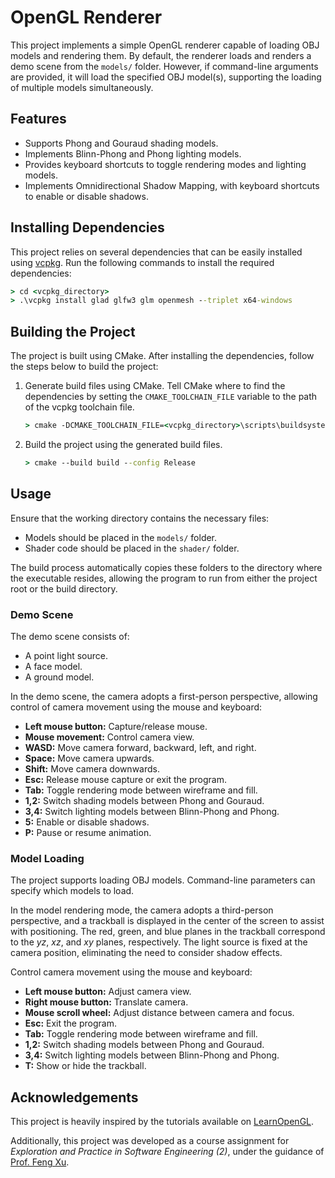 # OpenGL Renderer

This project implements a simple OpenGL renderer capable of loading OBJ models and rendering them. By default, the renderer loads and renders a demo scene from the `models/` folder. However, if command-line arguments are provided, it will load the specified OBJ model(s), supporting the loading of multiple models simultaneously.

## Features

- Supports Phong and Gouraud shading models.
- Implements Blinn-Phong and Phong lighting models.
- Provides keyboard shortcuts to toggle rendering modes and lighting models.
- Implements Omnidirectional Shadow Mapping, with keyboard shortcuts to enable or disable shadows.

## Installing Dependencies

This project relies on several dependencies that can be easily installed using [vcpkg](https://github.com/microsoft/vcpkg). Run the following commands to install the required dependencies:

```cmd
> cd <vcpkg_directory>
> .\vcpkg install glad glfw3 glm openmesh --triplet x64-windows
```

## Building the Project

The project is built using CMake. After installing the dependencies, follow the steps below to build the project:

1. Generate build files using CMake. Tell CMake where to find the dependencies by setting the `CMAKE_TOOLCHAIN_FILE` variable to the path of the vcpkg toolchain file.
   ```cmd
   > cmake -DCMAKE_TOOLCHAIN_FILE=<vcpkg_directory>\scripts\buildsystems\vcpkg.cmake -B build
   ```
2. Build the project using the generated build files.
   ```cmd
   > cmake --build build --config Release
   ```

## Usage

Ensure that the working directory contains the necessary files:
- Models should be placed in the `models/` folder.
- Shader code should be placed in the `shader/` folder.

The build process automatically copies these folders to the directory where the executable resides, allowing the program to run from either the project root or the build directory.

### Demo Scene

The demo scene consists of:
- A point light source.
- A face model.
- A ground model.

In the demo scene, the camera adopts a first-person perspective, allowing control of camera movement using the mouse and keyboard:

- **Left mouse button:** Capture/release mouse.
- **Mouse movement:** Control camera view.
- **WASD:** Move camera forward, backward, left, and right.
- **Space:** Move camera upwards.
- **Shift:** Move camera downwards.
- **Esc:** Release mouse capture or exit the program.
- **Tab:** Toggle rendering mode between wireframe and fill.
- **1,2:** Switch shading models between Phong and Gouraud.
- **3,4:** Switch lighting models between Blinn-Phong and Phong.
- **5:** Enable or disable shadows.
- **P:** Pause or resume animation.

### Model Loading

The project supports loading OBJ models. Command-line parameters can specify which models to load.

In the model rendering mode, the camera adopts a third-person perspective, and a trackball is displayed in the center of the screen to assist with positioning. The red, green, and blue planes in the trackball correspond to the $yz$, $xz$, and $xy$ planes, respectively. The light source is fixed at the camera position, eliminating the need to consider shadow effects.

Control camera movement using the mouse and keyboard:

- **Left mouse button:** Adjust camera view.
- **Right mouse button:** Translate camera.
- **Mouse scroll wheel:** Adjust distance between camera and focus.
- **Esc:** Exit the program.
- **Tab:** Toggle rendering mode between wireframe and fill.
- **1,2:** Switch shading models between Phong and Gouraud.
- **3,4:** Switch lighting models between Blinn-Phong and Phong.
- **T:** Show or hide the trackball.

## Acknowledgements

This project is heavily inspired by the tutorials available on [LearnOpenGL](https://learnopengl.com/).

Additionally, this project was developed as a course assignment for _Exploration and Practice in Software Engineering (2)_, under the guidance of [Prof. Feng Xu](http://xufeng.site/).
